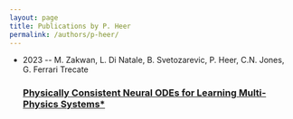 ```yaml
---
layout: page
title: Publications by P. Heer
permalink: /authors/p-heer/
---
```


<ul class="post-list">
<li><span class='post-meta'>2023 -- M. Zakwan, L. Di Natale, B. Svetozarevic, P. Heer, C.N. Jones, G. Ferrari Trecate</span><h3><a class='post-link' href='../../physically-consistent-neural-odes-for-learning-multi-physics-systems'>Physically Consistent Neural ODEs for Learning Multi-Physics Systems*</a></h3></li>

</ul>
